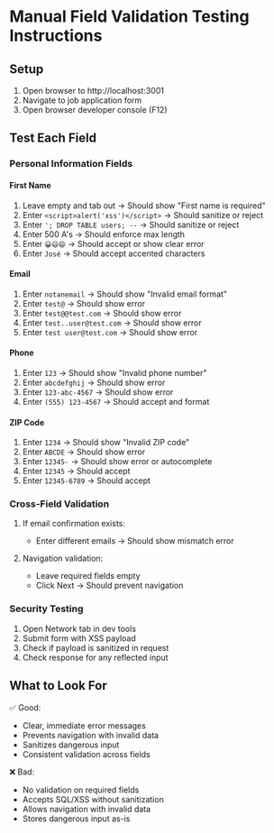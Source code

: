 
# Manual Field Validation Testing Instructions

## Setup
1. Open browser to http://localhost:3001
2. Navigate to job application form
3. Open browser developer console (F12)

## Test Each Field

### Personal Information Fields

#### First Name
1. Leave empty and tab out → Should show "First name is required"
2. Enter `<script>alert('xss')</script>` → Should sanitize or reject
3. Enter `'; DROP TABLE users; --` → Should sanitize or reject
4. Enter 500 A's → Should enforce max length
5. Enter `😀😃😄` → Should accept or show clear error
6. Enter `José` → Should accept accented characters

#### Email
1. Enter `notanemail` → Should show "Invalid email format"
2. Enter `test@` → Should show error
3. Enter `test@@test.com` → Should show error
4. Enter `test..user@test.com` → Should show error
5. Enter `test user@test.com` → Should show error

#### Phone
1. Enter `123` → Should show "Invalid phone number"
2. Enter `abcdefghij` → Should show error
3. Enter `123-abc-4567` → Should show error
4. Enter `(555) 123-4567` → Should accept and format

#### ZIP Code
1. Enter `1234` → Should show "Invalid ZIP code"
2. Enter `ABCDE` → Should show error
3. Enter `12345-` → Should show error or autocomplete
4. Enter `12345` → Should accept
5. Enter `12345-6789` → Should accept

### Cross-Field Validation

1. If email confirmation exists:
   - Enter different emails → Should show mismatch error
   
2. Navigation validation:
   - Leave required fields empty
   - Click Next → Should prevent navigation

### Security Testing

1. Open Network tab in dev tools
2. Submit form with XSS payload
3. Check if payload is sanitized in request
4. Check response for any reflected input

## What to Look For

✅ Good:
- Clear, immediate error messages
- Prevents navigation with invalid data
- Sanitizes dangerous input
- Consistent validation across fields

❌ Bad:
- No validation on required fields
- Accepts SQL/XSS without sanitization
- Allows navigation with invalid data
- Stores dangerous input as-is
